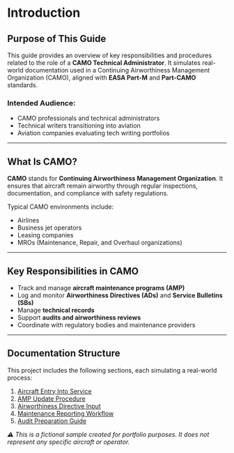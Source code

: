 <!DOCTYPE html>
<html lang="en">
<head>
  <meta charset="UTF-8" />
  <meta name="viewport" content="width=device-width, initial-scale=1.0"/>
  <title>CAMO Maintenance Documentation</title>
  <link rel="stylesheet" href="../styles.css" />
</head>
<body>
  <main>
    <h1>Introduction</h1>
   
  <h2>Purpose of This Guide</h2>
    <p>This guide provides an overview of key responsibilities and procedures related to the role of a <strong>CAMO Technical Administrator</strong>. It simulates real-world documentation used in a Continuing Airworthiness Management Organization (CAMO), aligned with <strong>EASA Part-M</strong> and <strong>Part-CAMO</strong> standards.</p>

   <h3>Intended Audience:</h3>
    <ul>
      <li>CAMO professionals and technical administrators</li>
      <li>Technical writers transitioning into aviation</li>
      <li>Aviation companies evaluating tech writing portfolios</li>
    </ul>

   <hr>

  <h2>What Is CAMO?</h2>
    <p><strong>CAMO</strong> stands for <strong>Continuing Airworthiness Management Organization</strong>. It ensures that aircraft remain airworthy through regular inspections, documentation, and compliance with safety regulations.</p>

  <p>Typical CAMO environments include:</p>
    <ul>
      <li>Airlines</li>
      <li>Business jet operators</li>
      <li>Leasing companies</li>
      <li>MROs (Maintenance, Repair, and Overhaul organizations)</li>
    </ul>

  <hr>

  <h2>Key Responsibilities in CAMO</h2>
    <ul>
      <li>Track and manage <strong>aircraft maintenance programs (AMP)</strong></li>
      <li>Log and monitor <strong>Airworthiness Directives (ADs)</strong> and <strong>Service Bulletins (SBs)</strong></li>
      <li>Manage <strong>technical records</strong></li>
      <li>Support <strong>audits and airworthiness reviews</strong></li>
      <li>Coordinate with regulatory bodies and maintenance providers</li>
    </ul>

  <hr>

  <h2>Documentation Structure</h2>
    <p>This project includes the following sections, each simulating a real-world process:</p>
    <ol>
      <li><a href="aircraft-entry-into-service.html">Aircraft Entry Into Service</a></li>
      <li><a href="amp-update-procedure.html">AMP Update Procedure</a></li>
      <li><a href="airworthiness-directive-input.html">Airworthiness Directive Input</a></li>
      <li><a href="maintenance-reporting-workflow.html">Maintenance Reporting Workflow</a></li>
      <li><a href="audit-preparation-guide.html">Audit Preparation Guide</a></li>
    </ol>

   <p><em>⚠️ This is a fictional sample created for portfolio purposes. It does not represent any specific aircraft or operator.</em></p>
  </main>
</body>
</html>
